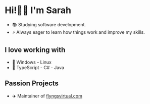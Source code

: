 # Hi!👋🏼 I'm Sarah
- 📚 Studying software development.
- ⚡ Always eager to learn how things work and improve my skills.
## I love working with
- 💖 Windows - Linux 
- 💖 TypeScript - C# - Java
## Passion Projects
- ✈️ Maintainer of [flyngsvirtual.com](https://flyngsvirtual.com)
